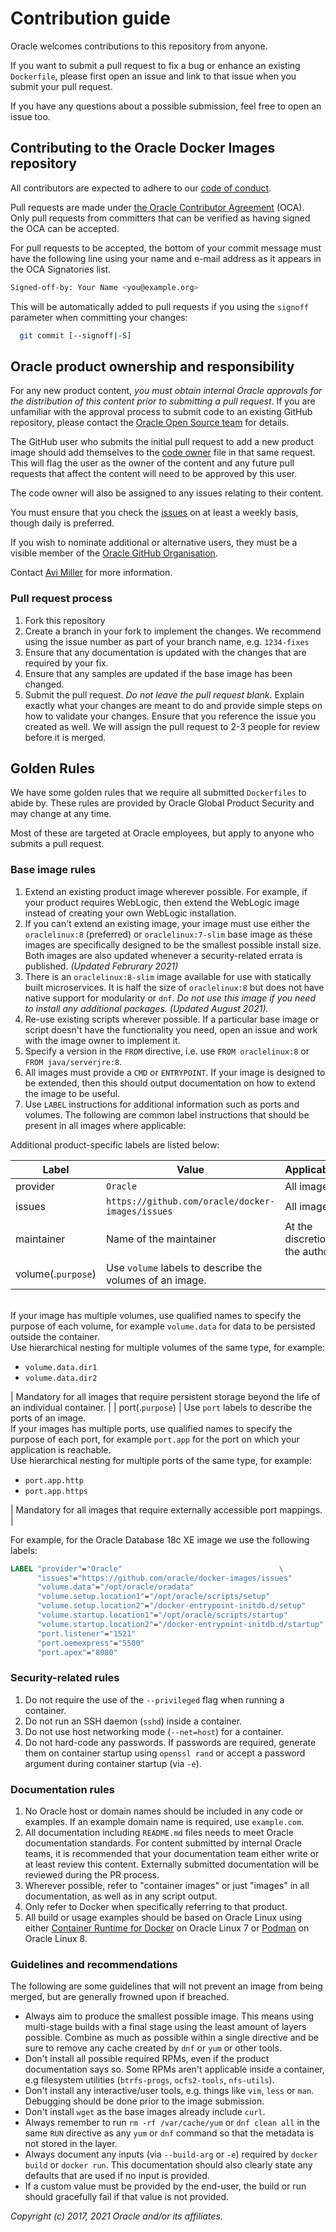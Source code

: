 # Contribution guide

Oracle welcomes contributions to this repository from anyone.

If you want to submit a pull request to fix a bug or enhance an existing
`Dockerfile`, please first open an issue and link to that issue when you
submit your pull request.

If you have any questions about a possible submission, feel free to open
an issue too.

## Contributing to the Oracle Docker Images repository

All contributors are expected to adhere to our [code of conduct](CODE_OF_CONDUCT.md).

Pull requests are made under [the Oracle Contributor Agreement](https://www.oracle.com/technetwork/community/oca-486395.html) (OCA).
Only pull requests from committers that can be verified as having
signed the OCA can be accepted.

For pull requests to be accepted, the bottom of your commit message must have
the following line using your name and e-mail address as it appears in the
OCA Signatories list.

```bash
Signed-off-by: Your Name <you@example.org>
```

This will be automatically added to pull requests if you using the `signoff`
parameter when committing your changes:

```bash
  git commit [--signoff|-S]
```

## Oracle product ownership and responsibility

For any new product content, *you must obtain internal Oracle approvals for the
distribution of this content prior to submitting a pull request*. If you are
unfamiliar with the approval process to submit code to an existing GitHub
repository, please contact the [Oracle Open Source team](mailto:opensource_ww_grp@oracle.com)
for details.

The GitHub user who submits the initial pull request to add a new product image
should add themselves to the [code owner](./CODEOWNERS) file in that same
request. This will flag the user as the owner of the content and any future pull
requests that affect the content will need to be approved by this user.

The code owner will also be assigned to any issues relating to their content.

You must ensure that you check the [issues](https://github.com/oracle/docker-images/issues)
on at least a weekly basis, though daily is preferred.

If you wish to nominate additional or alternative users, they must be a visible
member of the [Oracle GitHub Organisation](https://github.com/orgs/oracle/people/).

Contact [Avi Miller](https://github.com/Djelibeybi) for more information.

### Pull request process

1. Fork this repository
1. Create a branch in your fork to implement the changes. We recommend using
the issue number as part of your branch name, e.g. `1234-fixes`
1. Ensure that any documentation is updated with the changes that are required
by your fix.
1. Ensure that any samples are updated if the base image has been changed.
1. Submit the pull request. *Do not leave the pull request blank*. Explain exactly
what your changes are meant to do and provide simple steps on how to validate
your changes. Ensure that you reference the issue you created as well.
We will assign the pull request to 2-3 people for review before it is merged.

## Golden Rules

We have some golden rules that we require all submitted `Dockerfiles` to abide
by. These rules are provided by Oracle Global Product Security and may change
at any time.

Most of these are targeted at Oracle employees, but apply to anyone who submits
a pull request.

### Base image rules

1. Extend an existing product image wherever possible. For example, if your
   product requires WebLogic, then extend the WebLogic image instead of creating
   your own WebLogic installation.
1. If you can't extend an existing image, your image must use either the
   `oraclelinux:8` (preferred) or `oraclelinux:7-slim` base image as these images are
   specifically designed to be the smallest possible install size. Both images are
   also updated whenever a security-related errata is published.
   _(Updated Februrary 2021)_
1. There is an `oraclelinux:8-slim` image available for use with statically built
   microservices. It is half the size of `oraclelinux:8` but does not have native
   support for modularity or `dnf`. _Do not use this image if you need to install_
   _any additional packages. (Updated August 2021)._
1. Re-use existing scripts wherever possible. If a particular base image or
   script doesn't have the functionality you need, open an issue and work with
   the image owner to implement it.
1. Specify a version in the `FROM` directive, i.e. use
   `FROM oraclelinux:8` or `FROM java/serverjre:8`.
1. All images must provide a `CMD` or `ENTRYPOINT`. If your image is designed
   to be extended, then this should output documentation on how to extend the
   image to be useful.
1. Use `LABEL` instructions for additional information such as ports and volumes.
   The following are common label instructions that should be present in all
   images where applicable:

Additional product-specific labels are listed below:

<!-- markdownlint-disable MD033 -->
| Label   | Value | Applicability |
| -------- | ----- | ------------- |
| provider | `Oracle` | All images |
| issues | `https://github.com/oracle/docker-images/issues` | All images |
| maintainer | Name of the maintainer | At the discretion of the author. |
| volume(.`purpose`) | Use `volume` labels to describe the volumes of an image.
<br/>If your image has multiple volumes, use qualified names to specify the
purpose of each volume, for example `volume.data` for data to be persisted outside
the container.<br/>Use hierarchical nesting for multiple volumes of the same type,
for example:<br/><ul><li>`volume.data.dir1`</li><li>`volume.data.dir2`</li></ul>
| Mandatory for all images that require persistent storage beyond the life of an
individual container. |
| port(.`purpose`) | Use `port` labels to describe the ports of an image.<br/>If
 your images has multiple ports, use qualified names to specify the purpose of
 each port, for example `port.app` for the port on which your application is
 reachable.<br/>Use hierarchical nesting for multiple ports of the same type,
 for example:<br/><ul><li>`port.app.http`</li><li>`port.app.https`</li></ul> |
 Mandatory for all images that require externally accessible port mappings. |
 <!-- markdownlint-enable MD033 -->

For example, for the Oracle Database 18c XE image we use the following labels:

```dockerfile
LABEL "provider"="Oracle"                                   \
      "issues"="https://github.com/oracle/docker-images/issues"         \
      "volume.data"="/opt/oracle/oradata"                               \
      "volume.setup.location1"="/opt/oracle/scripts/setup"              \
      "volume.setup.location2"="/docker-entrypoint-initdb.d/setup"      \
      "volume.startup.location1"="/opt/oracle/scripts/startup"          \
      "volume.startup.location2"="/docker-entrypoint-initdb.d/startup"  \
      "port.listener"="1521"                                            \
      "port.oemexpress"="5500"                                          \
      "port.apex"="8080"
```

### Security-related rules

1. Do not require the use of the `--privileged` flag when running a container.
1. Do not run an SSH daemon (`sshd`) inside a container.
1. Do not use host networking mode (`--net=host`) for a container.
1. Do not hard-code any passwords. If passwords are required, generate them
on container startup using `openssl rand` or accept a password argument during
container startup (via `-e`).

### Documentation rules

1. No Oracle host or domain names should be included in any code or examples.
   If an example domain name is required, use `example.com`.
1. All documentation including `README.md` files needs to meet Oracle
   documentation standards. For content submitted by internal Oracle teams,
   it is recommended that your documentation team either write or at least
   review this content. Externally submitted documentation will be reviewed
   during the PR process.
1. Wherever possible, refer to "container images" or just "images" in all
   documentation, as well as in any script output.
1. Only refer to Docker when specifically referring to that product.
1. All build or usage examples should be based on Oracle Linux using either
   [Container Runtime for Docker](https://docs.oracle.com/en/operating-systems/oracle-linux/docker/)
   on Oracle Linux 7 or [Podman](https://docs.oracle.com/en/operating-systems/oracle-linux/podman/)
   on Oracle Linux 8.

### Guidelines and recommendations

The following are some guidelines that will not prevent an image from being
merged, but are generally frowned upon if breached.

* Always aim to produce the smallest possible image. This means using multi-stage
  builds with a final stage using the least amount of layers possible. Combine
  as much as possible within a single directive and be sure to remove any
  cache created by `dnf` or `yum` or other tools.
* Don't install all possible required RPMs, even if the product
  documentation says so. Some RPMs aren't applicable inside a container, e.g
  filesystem utilities (`btrfs-progs`, `ocfs2-tools`, `nfs-utils`).
* Don't install any interactive/user tools, e.g. things like `vim`, `less` or
  `man`. Debugging should be done prior to the image submission.
* Don't install `wget` as the base images already include `curl`.
* Always remember to run `rm -rf /var/cache/yum` or `dnf clean all` in the same
  `RUN` directive as any `yum` or `dnf` command so that the metadata is not
  stored in the layer.
* Always document any inputs (via `--build-arg` or `-e`) required by
  `docker build` or `docker run`. This documentation should also clearly state
  any defaults that are used if no input is provided.
* If a custom value must be provided by the end-user, the build or run should
  gracefully fail if that value is not provided.

*Copyright (c) 2017, 2021 Oracle and/or its affiliates.*
